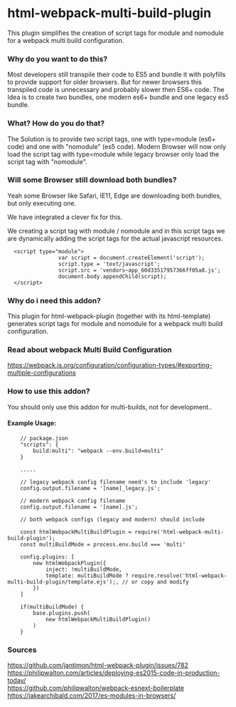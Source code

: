 # html-webpack-multi-build-plugin

This plugin simplifies the creation of script tags for module and nomodule for a webpack multi build configuration.

### Why do you want to do this?

Most developers still transpile their code to ES5 and bundle it with polyfills to provide support for older browsers.
But for newer browsers this transpiled code is unnecessary and probably slower then ES6+ code.
The Idea is to create two bundles, one modern es6+ bundle and one legacy es5 bundle.


### What? How do you do that?
The Solution is to provide two script tags, one with type=module (es6+ code) and one with "nomodule" (es5 code).
Modern Browser will now only load the script tag with type=module while legacy browser only load the script tag with "nomodule".

### Will some Browser still download both bundles?

Yeah some Browser like Safari, IE11, Edge are downloading both bundles, but only executing one. 

We have integrated a clever fix for this.

We creating a script tag with module / nomodule and in this script tags we are dynamically adding the script tags for the actual javascript resources.

```
  <script type="module">
                var script = document.createElement('script');
                script.type = 'text/javascript';
                script.src = 'vendors~app_60d33517957366ff05a8.js';
                document.body.appendChild(script);
  </script>
```

### Why do i need this addon?
This plugin for html-webpack-plugin (together with its html-template) generates script tags for module and nomodule for a webpack multi build configuration.

### Read about webpack Multi Build Configuration
https://webpack.js.org/configuration/configuration-types/#exporting-multiple-configurations

### How to use this addon?

You should only use this addon for multi-builds, not for development..

#### Example Usage:
```
    // package.json
    "scripts": {
        build:multi": "webpack --env.build=multi"
    }

    .....

    // legacy webpack config filename need's to include 'legacy' 
    config.output.filename = '[name]_legacy.js';

    // modern webpack config filename
    config.output.filename = '[name].js';

    // both webpack configs (legacy and modern) should include

    const htmlWebpackMultiBuildPlugin = require('html-webpack-multi-build-plugin');
    const multiBuildMode = process.env.build === 'multi'

    config.plugins: [
        new htmlWebpackPlugin({
            inject: !multiBuildMode,
            template: multiBuildMode ? require.resolve('html-webpack-multi-build-plugin/template.ejs');, // or copy and modify
        })
    ]

    if(multiBuildMode) {
        base.plugins.push(
            new htmlWebpackMultiBuildPlugin()
        )
    }
```


### Sources
https://github.com/jantimon/html-webpack-plugin/issues/782    
https://philipwalton.com/articles/deploying-es2015-code-in-production-today/    
https://github.com/philipwalton/webpack-esnext-boilerplate    
https://jakearchibald.com/2017/es-modules-in-browsers/    